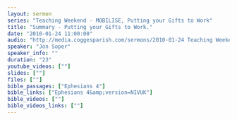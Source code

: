 ```yaml
---
layout: sermon
series: "Teaching Weekend - MOBILISE, Putting your Gifts to Work"
title: "Summary - Putting your Gifts to Work."
date: "2010-01-24 11:00:00"
audio: "http://media.coggesparish.com/sermons/2010-01-24 Teaching Weekend - Summary.mp3"
speaker: "Jon Soper"
speaker_info: ""
duration: "23"
youtube_videos: [""]
slides: [""]
files: [""]
bible_passages: ["Ephesians 4"]
bible_links: ["Ephesians 4&amp;version=NIVUK"]
bible_videos: [""]
bible_videos_links: [""]
---
```

